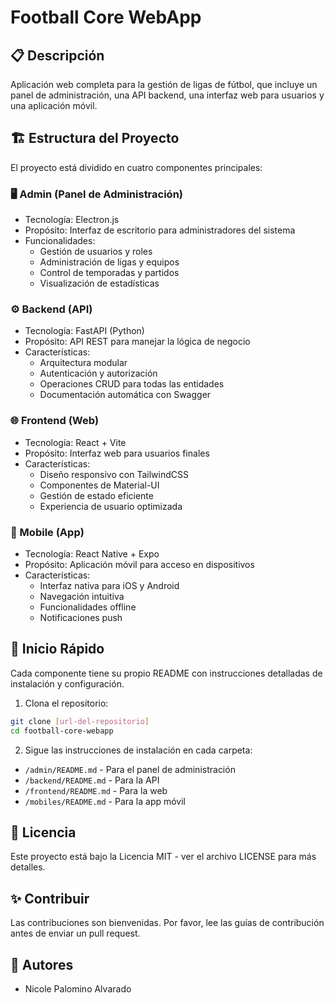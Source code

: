 # Football Core WebApp

## 📋 Descripción

Aplicación web completa para la gestión de ligas de fútbol, que incluye un panel de administración, una API backend, una interfaz web para usuarios y una aplicación móvil.

## 🏗️ Estructura del Proyecto

El proyecto está dividido en cuatro componentes principales:

### 🖥️ Admin (Panel de Administración)
- Tecnología: Electron.js
- Propósito: Interfaz de escritorio para administradores del sistema
- Funcionalidades:
  - Gestión de usuarios y roles
  - Administración de ligas y equipos
  - Control de temporadas y partidos
  - Visualización de estadísticas

### ⚙️ Backend (API)
- Tecnología: FastAPI (Python)
- Propósito: API REST para manejar la lógica de negocio
- Características:
  - Arquitectura modular
  - Autenticación y autorización
  - Operaciones CRUD para todas las entidades
  - Documentación automática con Swagger

### 🌐 Frontend (Web)
- Tecnología: React + Vite
- Propósito: Interfaz web para usuarios finales
- Características:
  - Diseño responsivo con TailwindCSS
  - Componentes de Material-UI
  - Gestión de estado eficiente
  - Experiencia de usuario optimizada

### 📱 Mobile (App)
- Tecnología: React Native + Expo
- Propósito: Aplicación móvil para acceso en dispositivos
- Características:
  - Interfaz nativa para iOS y Android
  - Navegación intuitiva
  - Funcionalidades offline
  - Notificaciones push

## 🚀 Inicio Rápido

Cada componente tiene su propio README con instrucciones detalladas de instalación y configuración.

1. Clona el repositorio:
```bash
git clone [url-del-repositorio]
cd football-core-webapp
```

2. Sigue las instrucciones de instalación en cada carpeta:
- `/admin/README.md` - Para el panel de administración
- `/backend/README.md` - Para la API
- `/frontend/README.md` - Para la web
- `/mobiles/README.md` - Para la app móvil

## 📝 Licencia

Este proyecto está bajo la Licencia MIT - ver el archivo LICENSE para más detalles.

## ✨ Contribuir

Las contribuciones son bienvenidas. Por favor, lee las guías de contribución antes de enviar un pull request.

## 👥 Autores

- Nicole Palomino Alvarado